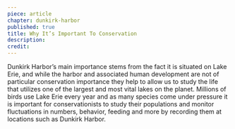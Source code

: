 ```yaml
---
piece: article
chapter: dunkirk-harbor
published: true
title: Why It’s Important To Conservation
description: 
credit: 
---
```

Dunkirk Harbor’s main importance stems from the fact it is situated on Lake Erie, and while the harbor and associated human development are not of particular conservation importance they help to allow us to study the life that utilizes one of the largest and most vital lakes on the planet. Millions of birds use Lake Erie every year and as many species come under pressure it is important for conservationists to study their populations and monitor fluctuations in numbers, behavior, feeding and more by recording them at locations such as Dunkirk Harbor.